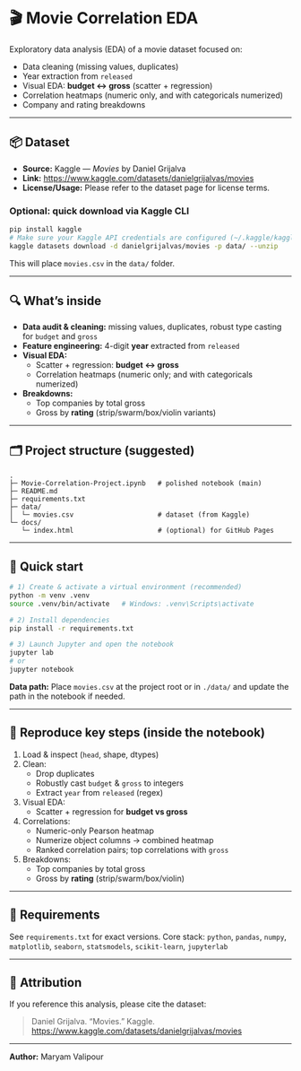 # 🎬 Movie Correlation EDA

Exploratory data analysis (EDA) of a movie dataset focused on:
- Data cleaning (missing values, duplicates)  
- Year extraction from `released`  
- Visual EDA: **budget ↔ gross** (scatter + regression)  
- Correlation heatmaps (numeric only, and with categoricals numerized)  
- Company and rating breakdowns

---

## 📦 Dataset

- **Source:** Kaggle — *Movies* by Daniel Grijalva  
- **Link:** https://www.kaggle.com/datasets/danielgrijalvas/movies  
- **License/Usage:** Please refer to the dataset page for license terms.

### Optional: quick download via Kaggle CLI
```bash
pip install kaggle
# Make sure your Kaggle API credentials are configured (~/.kaggle/kaggle.json)
kaggle datasets download -d danielgrijalvas/movies -p data/ --unzip
```
This will place `movies.csv` in the `data/` folder.

---

## 🔍 What’s inside

- **Data audit & cleaning:** missing values, duplicates, robust type casting for `budget` and `gross`  
- **Feature engineering:** 4-digit **year** extracted from `released`  
- **Visual EDA:**
  - Scatter + regression: **budget ↔ gross**
  - Correlation heatmaps (numeric only; and with categoricals numerized)
- **Breakdowns:**
  - Top companies by total gross
  - Gross by **rating** (strip/swarm/box/violin variants)

---

## 🗂 Project structure (suggested)

```
.
├─ Movie-Correlation-Project.ipynb   # polished notebook (main)
├─ README.md
├─ requirements.txt
├─ data/
│  └─ movies.csv                     # dataset (from Kaggle)
└─ docs/
   └─ index.html                     # (optional) for GitHub Pages
```

---

## 🚀 Quick start

```bash
# 1) Create & activate a virtual environment (recommended)
python -m venv .venv
source .venv/bin/activate   # Windows: .venv\Scripts\activate

# 2) Install dependencies
pip install -r requirements.txt

# 3) Launch Jupyter and open the notebook
jupyter lab
# or
jupyter notebook
```

**Data path:** Place `movies.csv` at the project root or in `./data/` and update the path in the notebook if needed.

---

## 🔧 Reproduce key steps (inside the notebook)

1) Load & inspect (`head`, shape, dtypes)  
2) Clean:
   - Drop duplicates  
   - Robustly cast `budget` & `gross` to integers  
   - Extract `year` from `released` (regex)  
3) Visual EDA:
   - Scatter + regression for **budget vs gross**  
4) Correlations:
   - Numeric-only Pearson heatmap  
   - Numerize object columns → combined heatmap  
   - Ranked correlation pairs; top correlations with `gross`  
5) Breakdowns:
   - Top companies by total gross  
   - Gross by **rating** (strip/swarm/box/violin)

---

## 🧰 Requirements

See `requirements.txt` for exact versions. Core stack:
`python`, `pandas`, `numpy`, `matplotlib`, `seaborn`, `statsmodels`, `scikit-learn`, `jupyterlab`

---

## 📝 Attribution

If you reference this analysis, please cite the dataset:

> Daniel Grijalva. “Movies.” Kaggle. https://www.kaggle.com/datasets/danielgrijalvas/movies

---

**Author:** Maryam Valipour

